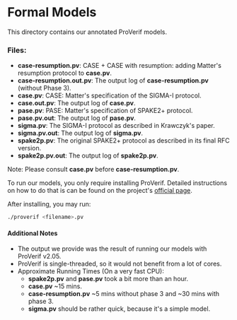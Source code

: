 # Formal Models

This directory contains our annotated ProVerif models.

### Files:
- **case-resumption.pv**: CASE + CASE with resumption: adding Matter's resumption protocol to **case.pv**. 
- **case-resumption.out.pv**: The output log of **case-resumption.pv** (without Phase 3).
- **case.pv**: CASE: Matter's specification of the SIGMA-I protocol.
- **case.out.pv**: The output log of **case.pv**.
- **pase.pv**: PASE: Matter's specification of SPAKE2+ protocol.
- **pase.pv.out**: The output log of **pase.pv**.
- **sigma.pv**: The SIGMA-I protocol as described in Krawczyk's paper.
- **sigma.pv.out**: The output log of **sigma.pv**.
- **spake2p.pv**: The original SPAKE2+ protocol as described in its final RFC version.
- **spake2p.pv.out**: The output log of **spake2p.pv**.

Note: Please consult **case.pv** before **case-resumption.pv**.

To run our models, you only require installing ProVerif.
Detailed instructions on how to do that is can be found on the project's [official page](https://bblanche.gitlabpages.inria.fr/proverif/README).

After installing, you may run:

```bash
./proverif <filename>.pv
```

#### Additional Notes
- The output we provide was the result of running our models with ProVerif v2.05.
- ProVerif is single-threaded, so it would not benefit from a lot of cores.
- Approximate Running Times (On a very fast CPU):
	- **spake2p.pv** and **pase.pv** took a bit more than an hour.
	- **case.pv** ~15 mins.
	- **case-resumption.pv** ~5 mins without phase 3 and ~30 mins with phase 3.
	- **sigma.pv** should be rather quick, because it's a simple model.
